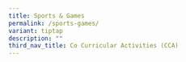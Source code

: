 ```yaml
---
title: Sports & Games
permalink: /sports-games/
variant: tiptap
description: ""
third_nav_title: Co Curricular Activities (CCA)
---
```

<p></p>